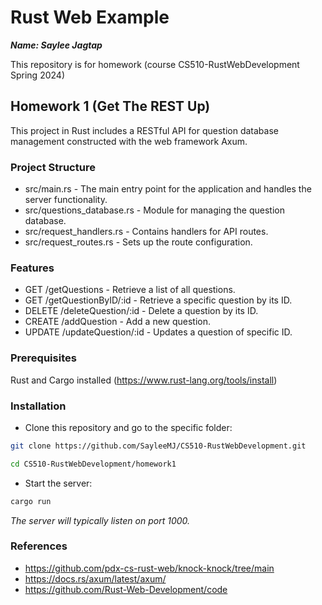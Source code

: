 # Rust Web Example
***Name: Saylee Jagtap*** 

This repository is for homework (course CS510-RustWebDevelopment Spring 2024)


## Homework 1 (Get The REST Up)

This project in Rust includes a RESTful API for question database management constructed with the web framework Axum.

### Project Structure
- src/main.rs - The main entry point for the application and handles the server functionality.
- src/questions_database.rs - Module for managing the question database.
- src/request_handlers.rs - Contains handlers for API routes.
- src/request_routes.rs - Sets up the route configuration.

### Features
- GET /getQuestions - Retrieve a list of all questions.
- GET /getQuestionByID/:id - Retrieve a specific question by its ID.
- DELETE /deleteQuestion/:id - Delete a question by its ID.
- CREATE /addQuestion - Add a new question.
- UPDATE /updateQuestion/:id - Updates a question of specific ID.

### Prerequisites
Rust and Cargo installed (https://www.rust-lang.org/tools/install)

### Installation

-  Clone this repository and go to the specific folder:

```bash
git clone https://github.com/SayleeMJ/CS510-RustWebDevelopment.git

cd CS510-RustWebDevelopment/homework1
```

- Start the server:
```bash
cargo run
```
*The server will typically listen on port 1000.*

### References
- https://github.com/pdx-cs-rust-web/knock-knock/tree/main
- https://docs.rs/axum/latest/axum/
- https://github.com/Rust-Web-Development/code
